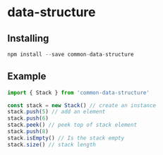 # data-structure

## Installing

``` javascript 
npm install --save common-data-structure
```

## Example

``` javascript 
import { Stack } from 'common-data-structure'

const stack = new Stack() // create an instance
stack.push(5) // add an element
stack.push(6)
stack.peek() // peek top of stack element
stack.push(8)
stack.isEmpty() // Is the stack empty 
stack.size() // stack length
```
